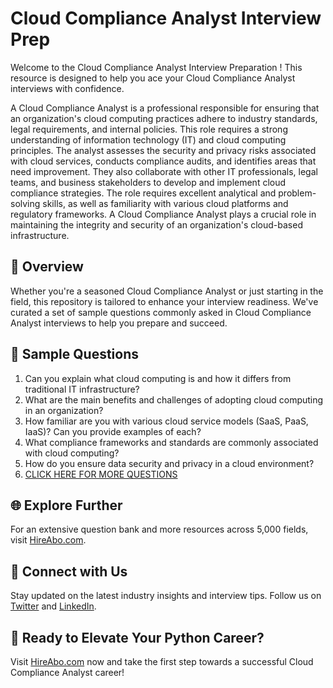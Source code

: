 # Cloud Compliance Analyst Interview Prep

Welcome to the Cloud Compliance Analyst Interview Preparation ! This resource is designed to help you ace your Cloud Compliance Analyst interviews with confidence.

A Cloud Compliance Analyst is a professional responsible for ensuring that an organization's cloud computing practices adhere to industry standards, legal requirements, and internal policies. This role requires a strong understanding of information technology (IT) and cloud computing principles. The analyst assesses the security and privacy risks associated with cloud services, conducts compliance audits, and identifies areas that need improvement. They also collaborate with other IT professionals, legal teams, and business stakeholders to develop and implement cloud compliance strategies. The role requires excellent analytical and problem-solving skills, as well as familiarity with various cloud platforms and regulatory frameworks. A Cloud Compliance Analyst plays a crucial role in maintaining the integrity and security of an organization's cloud-based infrastructure.

## 🚀 Overview

Whether you're a seasoned Cloud Compliance Analyst or just starting in the field, this repository is tailored to enhance your interview readiness. We've curated a set of sample questions commonly asked in Cloud Compliance Analyst interviews to help you prepare and succeed.

## 📝 Sample Questions

1. Can you explain what cloud computing is and how it differs from traditional IT infrastructure?
2. What are the main benefits and challenges of adopting cloud computing in an organization?
3. How familiar are you with various cloud service models (SaaS, PaaS, IaaS)? Can you provide examples of each?
4. What compliance frameworks and standards are commonly associated with cloud computing?
5. How do you ensure data security and privacy in a cloud environment?
6. [CLICK HERE FOR MORE QUESTIONS](https://hireabo.com/job/0_4_13/Cloud%20Compliance%20Analyst)

## 🌐 Explore Further

For an extensive question bank and more resources across 5,000 fields, visit [HireAbo.com](https://www.hireabo.com).

## 📱 Connect with Us

Stay updated on the latest industry insights and interview tips. Follow us on [Twitter](https://twitter.com/hireabo) and [LinkedIn](https://www.linkedin.com/in/hire-abo-3609972a8/).

## 🚀 Ready to Elevate Your Python Career?

Visit [HireAbo.com](https://www.hireabo.com) now and take the first step towards a successful Cloud Compliance Analyst career!